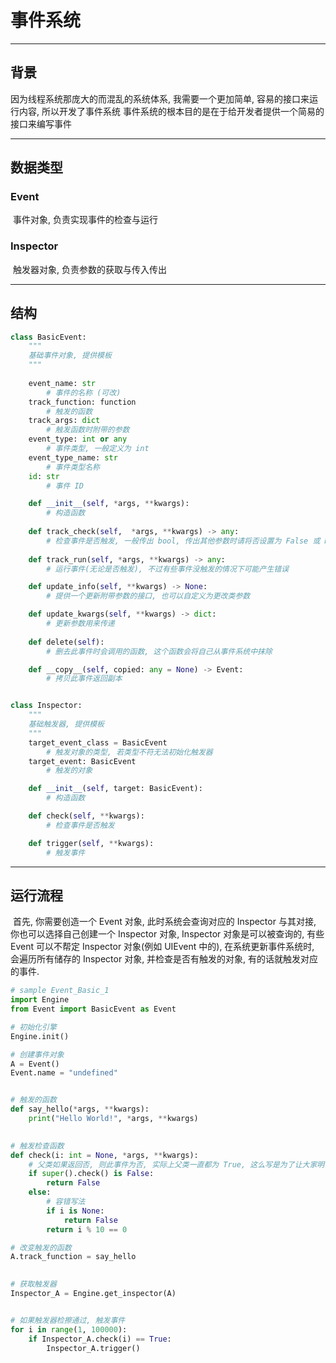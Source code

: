 
# 事件系统

---
## 背景
因为线程系统那庞大的而混乱的系统体系, 我需要一个更加简单, 容易的接口来运行内容, 所以开发了事件系统
事件系统的根本目的是在于给开发者提供一个简易的接口来编写事件

---

## 数据类型

### 	Event

​		事件对象, 负责实现事件的检查与运行

### 	Inspector

​		触发器对象, 负责参数的获取与传入传出

-----

## 结构

```python
class BasicEvent:
    """
    基础事件对象, 提供模板
    """
    
    event_name: str
        # 事件的名称 (可改)
    track_function: function
        # 触发的函数
    track_args: dict
        # 触发函数时附带的参数
    event_type: int or any
        # 事件类型, 一般定义为 int
    event_type_name: str
        # 事件类型名称
    id: str 
        # 事件 ID

    def __init__(self, *args, **kwargs):
        # 构造函数
        
    def track_check(self,  *args, **kwargs) -> any:
        # 检查事件是否触发, 一般传出 bool, 传出其他参数时请将否设置为 False 或 None
        
    def track_run(self, *args, **kwargs) -> any:
        # 运行事件(无论是否触发), 不过有些事件没触发的情况下可能产生错误

    def update_info(self, **kwargs) -> None:
        # 提供一个更新附带参数的接口, 也可以自定义为更改类参数

    def update_kwargs(self, **kwargs) -> dict:
        # 更新参数用来传递
    
    def delete(self):
        # 删去此事件时会调用的函数, 这个函数会将自己从事件系统中抹除

    def __copy__(self, copied: any = None) -> Event:
        # 拷贝此事件返回副本


class Inspector:
    """
    基础触发器, 提供模板
    """
    target_event_class = BasicEvent
    	# 触发对象的类型, 若类型不符无法初始化触发器
    target_event: BasicEvent
        # 触发的对象

    def __init__(self, target: BasicEvent):
        # 构造函数

    def check(self, **kwargs):
        # 检查事件是否触发

    def trigger(self, **kwargs):
        # 触发事件
```

---

## 运行流程

​	首先, 你需要创造一个 Event 对象, 此时系统会查询对应的 Inspector 与其对接, 你也可以选择自己创建一个 Inspector 对象, Inspector 对象是可以被查询的, 有些 Event 可以不帮定 Inspector 对象(例如 UIEvent 中的), 在系统更新事件系统时, 会遍历所有储存的 Inspector 对象, 并检查是否有触发的对象, 有的话就触发对应的事件.

```Python
# sample Event_Basic_1
import Engine
from Event import BasicEvent as Event

# 初始化引擎
Engine.init()

# 创建事件对象
A = Event()
Event.name = "undefined"


# 触发的函数
def say_hello(*args, **kwargs):
    print("Hello World!", *args, **kwargs)

    
# 触发检查函数
def check(i: int = None, *args, **kwargs):
    # 父类如果返回否, 则此事件为否, 实际上父类一直都为 True, 这么写是为了让大家明白一般的触发检查函数一般也具备父子级关系
    if super().check() is False:
        return False
    else:
        # 容错写法
        if i is None:
            return False
        return i % 10 == 0

# 改变触发的函数
A.track_function = say_hello
    

# 获取触发器
Inspector_A = Engine.get_inspector(A)


# 如果触发器检擦通过, 触发事件
for i in range(1, 100000):
    if Inspector_A.check(i) == True:
        Inspector_A.trigger()

```

